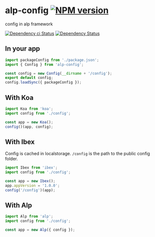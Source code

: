 # alp-config [![NPM version][npm-image]][npm-url]

config in alp framework

[![Dependency ci Status][dependencyci-image]][dependencyci-url]
[![Dependency Status][daviddm-image]][daviddm-url]

## In your app

```js
import packageConfig from './package.json';
import { Config } from 'alp-config';

const config = new Config(__dirname + '/config');
export default config;
config.loadSync({ packageConfig });
```

## With Koa

```js
import Koa from 'koa';
import config from './config';

const app = new Koa();
config()(app, config);
```

## With Ibex

Config is cached in localstorage. `/config` is the path to the public config folder.

```js
import Ibex from 'ibex';
import config from './config';

const app = new Ibex();
app.appVersion = '1.0.0';
config('/config')(app);
```


## With Alp

```js
import Alp from 'alp'; 
import config from './config';

const app = new Alp({ config });
```

[npm-image]: https://img.shields.io/npm/v/alp-config.svg?style=flat-square
[npm-url]: https://npmjs.org/package/alp-config
[daviddm-image]: https://david-dm.org/alpjs/alp-config.svg?style=flat-square
[daviddm-url]: https://david-dm.org/alpjs/alp-config
[dependencyci-image]: https://dependencyci.com/github/alpjs/alp-config/badge?style=flat-square
[dependencyci-url]: https://dependencyci.com/github/alpjs/alp-config
